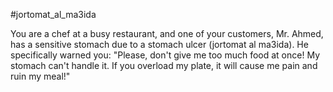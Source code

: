 #jortomat_al_ma3ida

You are a chef at a busy restaurant, and one of your customers, Mr. Ahmed, has a sensitive stomach due to a stomach ulcer (jortomat al ma3ida). 
He specifically warned you:
  "Please, don't give me too much food at once! My stomach can't handle it. If you overload my plate, it will cause me pain and ruin my meal!"
